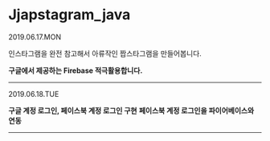 # Jjapstagram_java
<p>2019.06.17.MON</p>
<p>인스타그램을 완전 참고해서 아류작인 짭스타그램을 만들어봅니다.</p>
<b>구글에서 제공하는 Firebase 적극활용합니다.</b>
<hr/>

<p>2019.06.18.TUE</p>
<b>구글 계정 로그인, 페이스북 계정 로그인 구현</b>
<b>페이스북 계정 로그인을 파이어베이스와 연동</b>
<hr/>
